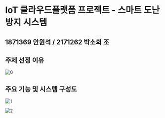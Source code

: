 # IoT 클라우드플랫폼 프로젝트 - 스마트 도난 방지 시스템

## 1871369 안원석 / 2171262 박소희 조

## 주제 선정 이유
![0](https://github.com/MintLocket/IoTCloudPlatform/assets/150128897/a77a2f3b-80b6-41cc-8dda-51e9168c5075)



## 주요 기능 및 시스템 구성도
![1](https://github.com/MintLocket/IoTCloudPlatform/assets/150128897/02f9b4cc-ccbb-42a6-9d5c-080da80d853e)

![2](https://github.com/MintLocket/IoTCloudPlatform/assets/150128897/446d1cb7-1038-4f43-bf88-39559488f5f4)

